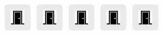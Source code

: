 <style>
  .grid {
    display: grid;
    grid-template-columns: repeat(5, 1fr);
    gap: 20px;
  }

  .door {
    display: flex;
    flex-direction: column;
    align-items: center;
    justify-content: center;
    background-color: #eaeaea;
    padding: 20px;
    border-radius: 10px;
    cursor: pointer;
    transition: background-color 0.3s ease;
  }

  .door:hover {
    background-color: #d5d5d5;
  }

  .door img {
    max-width: 100%;
    max-height: 100%;
  }
</style>

<div class="grid">
  <div class="door" onclick="handleDoorClick(1)">
    <img src="./media/door.svg" alt="Door 1">
  </div>
  <div class="door" onclick="handleDoorClick(2)">
    <img src="./media/door.svg" alt="Door 2">
  </div>
  <div class="door" onclick="handleDoorClick(3)">
    <img src="./media/door.svg" alt="Door 3">
  </div>
  <div class="door" onclick="handleDoorClick(4)">
    <img src="./media/door.svg" alt="Door 4">
  </div>
  <div class="door" onclick="handleDoorClick(5)">
    <img src="./media/door.svg" alt="Door 5">
  </div>
</div>

<script>
  function handleDoorClick(doorNumber) {
    // Handle the click event for the respective door
    console.log("Door", doorNumber, "clicked!");
  }
</script>
